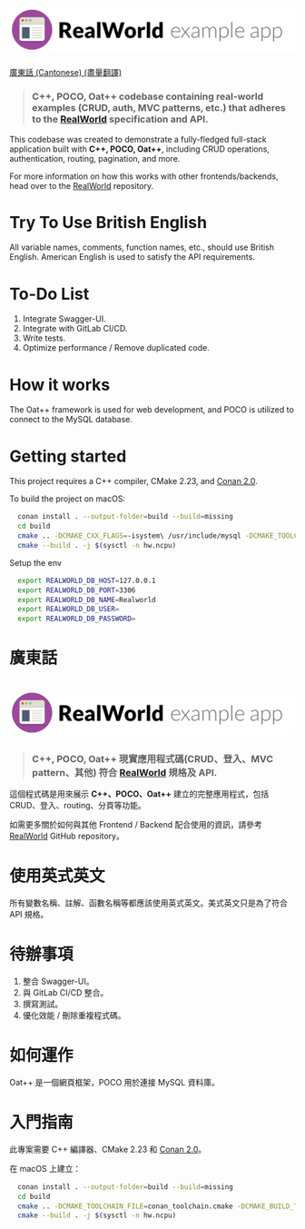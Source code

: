 # ![RealWorld Example App](logo.png)

[廣東話 (Cantonese) (盡量翻譯)](#廣東話) 

> ### C++, POCO, Oat++ codebase containing real-world examples (CRUD, auth, MVC patterns, etc.) that adheres to the [RealWorld](https://github.com/gothinkster/realworld) specification and API.

This codebase was created to demonstrate a fully-fledged full-stack application built with **C++, POCO, Oat++**, including CRUD operations, authentication, routing, pagination, and more.

For more information on how this works with other frontends/backends, head over to the [RealWorld](https://github.com/gothinkster/realworld) repository.

# Try To Use British English

All variable names, comments, function names, etc., should use British English. American English is used to satisfy the API requirements.

# To-Do List

1. Integrate Swagger-UI.
2. Integrate with GitLab CI/CD.
3. Write tests.
4. Optimize performance / Remove duplicated code.

# How it works

The Oat++ framework is used for web development, and POCO is utilized to connect to the MySQL database.

# Getting started

This project requires a C++ compiler, CMake 2.23, and [Conan 2.0](https://conan.io/).

To build the project on macOS:

```bash
  conan install . --output-folder=build --build=missing
  cd build
  cmake .. -DCMAKE_CXX_FLAGS=-isystem\ /usr/include/mysql -DCMAKE_TOOLCHAIN_FILE=conan_toolchain.cmake -DCMAKE_BUILD_TYPE=Release
  cmake --build . -j $(sysctl -n hw.ncpu)
```

Setup the env 

```bash
  export REALWORLD_DB_HOST=127.0.0.1
  export REALWORLD_DB_PORT=3306
  export REALWORLD_DB_NAME=Realworld
  export REALWORLD_DB_USER=
  export REALWORLD_DB_PASSWORD=
```

# 廣東話
# ![RealWorld 示範應用程式](logo.png)

> ### C++, POCO, Oat++ 現實應用程式碼(CRUD、登入、MVC pattern、其他) 符合 [RealWorld](https://github.com/gothinkster/realworld) 規格及 API.

這個程式碼是用來展示 **C++、POCO、Oat++** 建立的完整應用程式，包括 CRUD、登入、routing、分頁等功能。

如需更多關於如何與其他 Frontend / Backend 配合使用的資訊，請參考 [RealWorld](https://github.com/gothinkster/realworld) GitHub repository。

# 使用英式英文

所有變數名稱、註解、函數名稱等都應該使用英式英文。美式英文只是為了符合 API 規格。

# 待辦事項

1. 整合 Swagger-UI。
2. 與 GitLab CI/CD 整合。
3. 撰寫測試。
4. 優化效能 / 刪除重複程式碼。

# 如何運作

Oat++ 是一個網頁框架，POCO 用於連接 MySQL 資料庫。

# 入門指南

此專案需要 C++ 編譯器、CMake 2.23 和 [Conan 2.0](https://conan.io/)。

在 macOS 上建立：

```bash
  conan install . --output-folder=build --build=missing
  cd build
  cmake .. -DCMAKE_TOOLCHAIN_FILE=conan_toolchain.cmake -DCMAKE_BUILD_TYPE=Release
  cmake --build . -j $(sysctl -n hw.ncpu)
```
